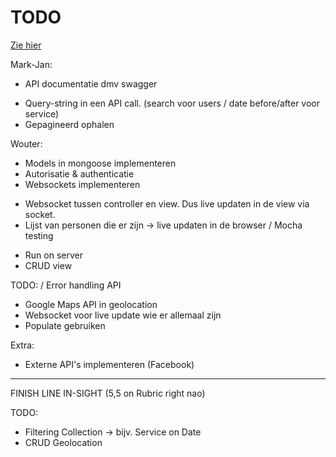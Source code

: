 # TODO
[Zie hier](https://docs.google.com/document/d/1pwKwbjsgm8DkF1eQq1rhrt7VWJWKXyIff73L_zOhKDg/edit)


Mark-Jan:
+ API documentatie dmv swagger
- Query-string in een API call. (search voor users / date before/after voor service)
- Gepagineerd ophalen

Wouter:
+ Models in mongoose implementeren
+ Autorisatie & authenticatie
+ Websockets implementeren
 - Websocket tussen controller en view. Dus live updaten in de view via socket.
 - Lijst van personen die er zijn -> live updaten in de browser
/ Mocha testing
+ Run on server
+ CRUD view

TODO:
/ Error handling API
- Google Maps API in geolocation
- Websocket voor live update wie er allemaal zijn
- Populate gebruiken 

Extra:
- Externe API's implementeren (Facebook)

----------------------------------------------------------
FINISH LINE IN-SIGHT (5,5 on Rubric right nao)

TODO:
- Filtering Collection -> bijv. Service on Date
- CRUD Geolocation
